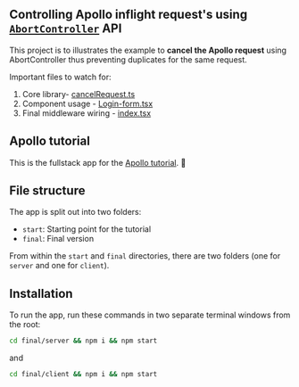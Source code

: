 ## Controlling Apollo inflight request's using [`AbortController`](https://developer.mozilla.org/en-US/docs/Web/API/AbortController) API 

This project is to illustrates the example to <b>cancel the Apollo request</b> using AbortController thus preventing duplicates  for the same request.

Important files to watch for:

1. Core library- [cancelRequest.ts](https://github.com/nirus/fullstack-tutorial/blob/master/final/client/src/cancelRequest.ts)
2. Component usage - [Login-form.tsx](https://github.com/nirus/fullstack-tutorial/blob/master/final/client/src/components/login-form.tsx)
3. Final middleware wiring - [index.tsx](https://github.com/nirus/fullstack-tutorial/blob/master/final/client/src/index.tsx)


## Apollo tutorial

This is the fullstack app for the [Apollo tutorial](http://apollographql.com/docs/tutorial/introduction.html). 🚀

## File structure

The app is split out into two folders:
- `start`: Starting point for the tutorial
- `final`: Final version

From within the `start` and `final` directories, there are two folders (one for `server` and one for `client`).

## Installation

To run the app, run these commands in two separate terminal windows from the root:

```bash
cd final/server && npm i && npm start
```

and

```bash
cd final/client && npm i && npm start
```
